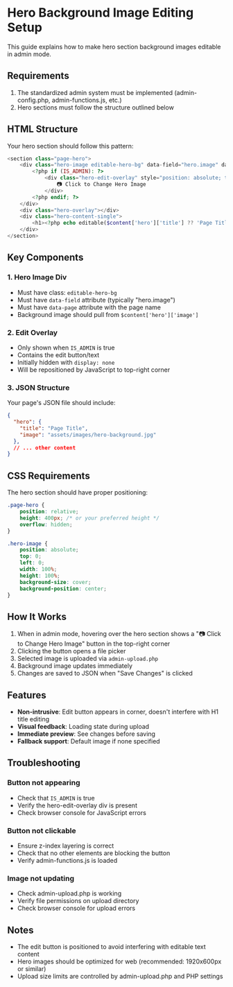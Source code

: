 # Hero Background Image Editing Setup

This guide explains how to make hero section background images editable in admin mode.

## Requirements

1. The standardized admin system must be implemented (admin-config.php, admin-functions.js, etc.)
2. Hero sections must follow the structure outlined below

## HTML Structure

Your hero section should follow this pattern:

```php
<section class="page-hero">
    <div class="hero-image editable-hero-bg" data-field="hero.image" data-page="<?php echo basename($_SERVER['PHP_SELF'], '.php'); ?>" style="background-image: url('<?php echo $content['hero']['image'] ?? 'assets/images/default-hero.jpg'; ?>');">
        <?php if (IS_ADMIN): ?>
            <div class="hero-edit-overlay" style="position: absolute; top: 50%; left: 50%; transform: translate(-50%, -50%); background: rgba(37, 99, 235, 0.9); color: white; padding: 15px 30px; border-radius: 8px; cursor: pointer; font-weight: 500; display: none;">
                📷 Click to Change Hero Image
            </div>
        <?php endif; ?>
    </div>
    <div class="hero-overlay"></div>
    <div class="hero-content-single">
        <h1><?php echo editable($content['hero']['title'] ?? 'Page Title', 'hero.title'); ?></h1>
    </div>
</section>
```

## Key Components

### 1. Hero Image Div
- Must have class: `editable-hero-bg`
- Must have `data-field` attribute (typically "hero.image")
- Must have `data-page` attribute with the page name
- Background image should pull from `$content['hero']['image']`

### 2. Edit Overlay
- Only shown when `IS_ADMIN` is true
- Contains the edit button/text
- Initially hidden with `display: none`
- Will be repositioned by JavaScript to top-right corner

### 3. JSON Structure
Your page's JSON file should include:

```json
{
  "hero": {
    "title": "Page Title",
    "image": "assets/images/hero-background.jpg"
  },
  // ... other content
}
```

## CSS Requirements

The hero section should have proper positioning:

```css
.page-hero {
    position: relative;
    height: 400px; /* or your preferred height */
    overflow: hidden;
}

.hero-image {
    position: absolute;
    top: 0;
    left: 0;
    width: 100%;
    height: 100%;
    background-size: cover;
    background-position: center;
}
```

## How It Works

1. When in admin mode, hovering over the hero section shows a "📷 Click to Change Hero Image" button in the top-right corner
2. Clicking the button opens a file picker
3. Selected image is uploaded via `admin-upload.php`
4. Background image updates immediately
5. Changes are saved to JSON when "Save Changes" is clicked

## Features

- **Non-intrusive**: Edit button appears in corner, doesn't interfere with H1 title editing
- **Visual feedback**: Loading state during upload
- **Immediate preview**: See changes before saving
- **Fallback support**: Default image if none specified

## Troubleshooting

### Button not appearing
- Check that `IS_ADMIN` is true
- Verify the hero-edit-overlay div is present
- Check browser console for JavaScript errors

### Button not clickable
- Ensure z-index layering is correct
- Check that no other elements are blocking the button
- Verify admin-functions.js is loaded

### Image not updating
- Check admin-upload.php is working
- Verify file permissions on upload directory
- Check browser console for upload errors

## Notes

- The edit button is positioned to avoid interfering with editable text content
- Hero images should be optimized for web (recommended: 1920x600px or similar)
- Upload size limits are controlled by admin-upload.php and PHP settings
